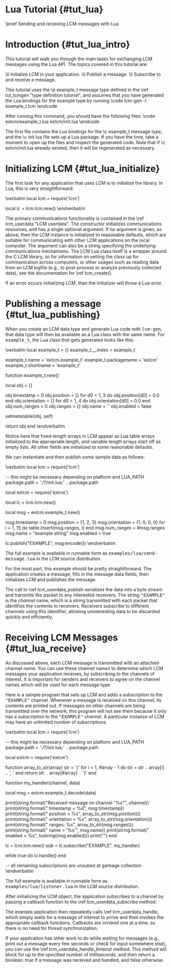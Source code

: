 Lua Tutorial {#tut_lua}
====
\brief Sending and receiving LCM messages with Lua

# Introduction {#tut_lua_intro}

This tutorial will walk you through the main tasks for exchanging LCM messages
using the Lua API.  The topics covered
in this tutorial are:

\li Initialize LCM in your application.
\li Publish a message.
\li Subscribe to and receive a message.

This tutorial uses the \p example_t message type defined in the
\ref tut_lcmgen "type definition tutorial", and assumes that you have
generated the Lua bindings for the example type by running
\code
lcm-gen -l example_t.lcm
\endcode

After running this command, you should have the following files:
\code
exlcm/example_t.lua
exlcm/init.lua
\endcode

The first file contains the Lua bindings for the \c example_t message type,
and the \c init.lua file sets up a Lua package.  If you have the time,
take a moment to open up the files and inspect the generated
code.  Note that if \c exlcm/init.lua already existed, then it will be
regenerated as necessary.

# Initializing LCM {#tut_lua_initialize}

The first task for any application that uses LCM is to initialize the library.
In Lua, this is very straightforward:

\verbatim
local lcm = require('lcm')

local lc = lcm.lcm.new()
\endverbatim

The primary communications functionality is contained in the \ref lcm_userdata "LCM userdata".
The constructor initializes communications resources, and has a single optional
argument.
If no argument is given, as above, then the LCM instance is initialized to
reasonable defaults, which are suitable for communicating with other LCM
applications on the local computer.  The argument can also be a string
specifying the underlying communications mechanisms.  The LCM Lua class
itself is a wrapper around the C LCM library, so for information on setting the
class up for communication across computers, or other usages such as reading
data from an LCM logfile (e.g., to post-process or analyze previously collected
data), see the documentation for \ref lcm_create().

If an error occurs initializing LCM, then the initializer will throw a Lua error.

# Publishing a message {#tut_lua_publishing}

When you create an LCM data type and generate Lua code with <tt>lcm-gen</tt>,
that data type will then be available as a Lua class with the same name.  For
<tt>example_t</tt>, the Lua class that gets generated looks like this:

\verbatim
local example_t = {}
example_t.__index = example_t

example_t.name = 'exlcm.example_t'
example_t.packagename = 'exlcm'
example_t.shortname = 'example_t'

function example_t:new()

  local obj = {}

  obj.timestamp = 0
  obj.position = {}
  for d0 = 1, 3 do
    obj.position[d0] = 0.0
  end
  obj.orientation = {}
  for d0 = 1, 4 do
    obj.orientation[d0] = 0.0
  end
  obj.num_ranges = 0
  obj.ranges = {}
  obj.name = ''
  obj.enabled = false

  setmetatable(obj, self)

  return obj
end
\endverbatim

Notice here that fixed-length arrays in LCM appear as Lua table arrays initialized
to the appropriate length, and variable length arrays start off as empty lists.
All other fields are initialized to some reasonable defaults.

We can instantiate and then publish some sample data as follows:

\verbatim
local lcm = require('lcm')

-- this might be necessary depending on platform and LUA_PATH
package.path = './?/init.lua;' .. package.path

local exlcm = require('exlcm')

local lc = lcm.lcm.new()

local msg = exlcm.example_t:new()

msg.timestamp = 0
msg.position = {1, 2, 3}
msg.orientation = {1, 0, 0, 0}
for i = 1, 15 do
  table.insert(msg.ranges, i)
end
msg.num_ranges = #msg.ranges
msg.name = "example string"
msg.enabled = true

lc:publish("EXAMPLE", msg:encode())
\endverbatim

The full example is available in runnable form as
<tt>examples/lua/send-message.lua</tt> in the LCM source distribution.

For the most part, this example should be pretty straightforward.  The
application creates a message, fills in the message data fields, then
initializes LCM and publishes the message.

The call to \ref lcm_userdata_publish serializes the data into a byte stream and
transmits the packet to any interested receivers.  The string
<tt>"EXAMPLE"</tt> is the <em>channel</em> name, which is a string
transmitted with each packet that identifies the contents to receivers.
Receivers subscribe to different channels using this identifier, allowing
uninteresting data to be discarded quickly and efficiently.

# Receiving LCM Messages {#tut_lua_receive}

As discussed above, each LCM message is transmitted with an attached channel
name.  You can use these channel names to determine which LCM messages your
application receives, by subscribing to the channels of interest.  It is
important for senders and receivers to agree on the channel names which will
be used for each message type.

Here is a sample program that sets up LCM and adds a subscription to the
<tt>"EXAMPLE"</tt> channel.  Whenever a message is received on this
channel, its contents are printed out.  If messages on other channels are
being transmitted over the network, this program will not see them because it
only has a subscription to the <tt>"EXAMPLE"</tt> channel.  A
particular instance of LCM may have an unlimited number of subscriptions.

\verbatim
local lcm = require('lcm')

-- this might be necessary depending on platform and LUA_PATH
package.path = './?/init.lua;' .. package.path

local exlcm = require('exlcm')

function array_to_str(array)
  str = '{'
  for i = 1, #array - 1 do
    str = str .. array[i] .. ', '
  end
  return str .. array[#array] .. '}'
end

function my_handler(channel, data)

  local msg = exlcm.example_t.decode(data)

  print(string.format("Received message on channel \"%s\"", channel))
  print(string.format("   timestamp   = %d", msg.timestamp))
  print(string.format("   position    = %s", array_to_str(msg.position)))
  print(string.format("   orientation = %s", array_to_str(msg.orientation)))
  print(string.format("   ranges: %s", array_to_str(msg.ranges)))
  print(string.format("   name        = '%s'", msg.name))
  print(string.format("   enabled     = %s", tostring(msg.enabled)))
  print("")
end

lc = lcm.lcm.new()
sub = lc:subscribe("EXAMPLE", my_handler)

while true do
  lc:handle()
end

-- all remaining subscriptions are unsubed at garbage collection
\endverbatim

The full example is available in runnable form as
<tt>examples/lua/listener.lua</tt> in the LCM source distribution.

After initializing the LCM object, the application subscribes to a channel by
passing a callback function to the \ref lcm_userdata_subscribe
method.

The example application then repeatedly calls
\ref lcm_userdata_handle,
which simply waits for a message of interest to arrive and then invokes the
appropriate callback functions.
Callbacks are invoked one at a time, so there is no need for thread
synchronization.

If your application has other work to do while waiting for messages (e.g.,
print out a message every few seconds or check for input somewhere else), you
can use the \ref lcm_userdata_handle_timeout method. This method will block for
up to the specified number of milliseconds, and then return a boolean: true if
a message was received and handled, and false otherwise.
